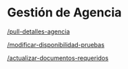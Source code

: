 # Gestión de Agencia

[/pull-detalles-agencia](Gestio%CC%81n%20de%20Agencia%206be23fa9887b451e84d41c54d375ec3e/pull-detalles-agencia%20c1e0ed11e1cb47f49c2c55686f70059a.md)

[/modificar-disponibilidad-pruebas](Gestio%CC%81n%20de%20Agencia%206be23fa9887b451e84d41c54d375ec3e/modificar-disponibilidad-pruebas%209a9b1584d0184eb8b16c71fc8ee0a115.md)

[/actualizar-documentos-requeridos](Gestio%CC%81n%20de%20Agencia%206be23fa9887b451e84d41c54d375ec3e/actualizar-documentos-requeridos%200fdbce131c374c71907c5e0d56a075ef.md)